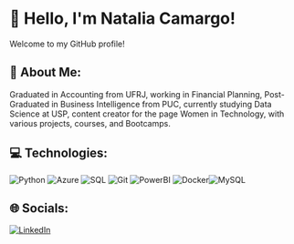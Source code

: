 # 👋 Hello, I'm Natalia Camargo!

Welcome to my GitHub profile! 

## 💫 About Me:

Graduated in Accounting from UFRJ, working in Financial Planning, Post-Graduated in Business Intelligence from PUC, currently studying Data Science at USP, content creator for the page Women in Technology, with various projects, courses, and Bootcamps.  


## 💻 Technologies:

![Python](https://img.shields.io/badge/python-3670A0?style=for-the-badge&logo=python&logoColor=ffdd54) ![Azure](https://img.shields.io/badge/Azure-blue?style=for-the-badge&logo=microsoft%20azure&logoColor=blue&labelColor=FFFFFF&link=https%3A%2F%2Fimages.app.goo.gl%2FK7PN1jYJd57x4q7A8) ![SQL](https://img.shields.io/badge/SQL-green?style=for-the-badge&logo=SQL) ![Git](https://img.shields.io/badge/GIT-white?style=for-the-badge&logo=GIT)
![PowerBI](https://img.shields.io/badge/Power%20BI--yellow?style=for-the-badge&logo=Power%20BI&logoColor=BLUE) ![Docker](https://img.shields.io/badge/Docker-blue?style=for-the-badge&logo=Docker&logoColor=blue&color=white)![MySQL](https://img.shields.io/badge/MySQL-00000F?style=for-the-badge&logo=mysql&logoColor=white)


## 🌐 Socials:

[![LinkedIn](https://img.shields.io/badge/LinkedIn-%230077B5.svg?logo=linkedin&logoColor=white)](https://www.linkedin.com/in/natalia-camargo-/)  


